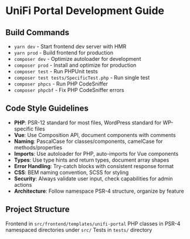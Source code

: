 # UniFi Portal Development Guide

## Build Commands
- `yarn dev` - Start frontend dev server with HMR
- `yarn prod` - Build frontend for production
- `composer dev` - Optimize autoloader for development
- `composer prod` - Install and optimize for production
- `composer test` - Run PHPUnit tests
- `composer test tests/SpecificTest.php` - Run single test
- `composer phpcs` - Run PHP CodeSniffer
- `composer phpcbf` - Fix PHP CodeSniffer errors

## Code Style Guidelines
- **PHP**: PSR-12 standard for most files, WordPress standard for WP-specific files
- **Vue**: Use Composition API, document components with comments
- **Naming**: PascalCase for classes/components, camelCase for methods/properties
- **Imports**: Use autoloader for PHP, auto-imports for Vue components
- **Types**: Use type hints and return types, document array shapes
- **Error Handling**: Try-catch blocks with consistent response format
- **CSS**: BEM naming convention, SCSS for styling
- **Security**: Always validate user input, check capabilities for admin actions
- **Architecture**: Follow namespace PSR-4 structure, organize by feature

## Project Structure
Frontend in `src/frontend/templates/unifi-portal`
PHP classes in PSR-4 namespaced directories under `src/`
Tests in `tests/` directory